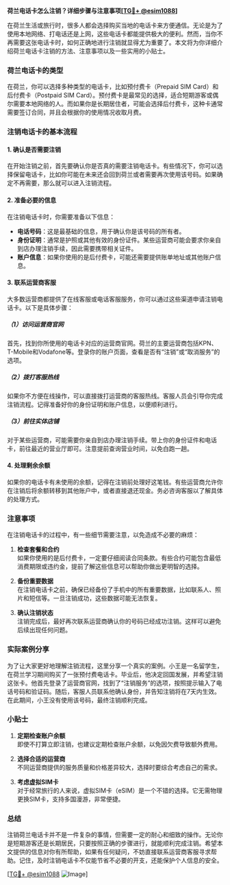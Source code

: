 **荷兰电话卡怎么注销？详细步骤与注意事项[[TG💪+ @esim1088](https://t.me/s/esim1088)]**

在荷兰生活或旅行时，很多人都会选择购买当地的电话卡来方便通信。无论是为了使用本地网络、打电话还是上网，这些电话卡都能提供极大的便利。然而，当你不再需要这张电话卡时，如何正确地进行注销就显得尤为重要了。本文将为你详细介绍荷兰电话卡注销的方法、注意事项以及一些实用的小贴士。

### 荷兰电话卡的类型

在荷兰，你可以选择多种类型的电话卡，比如预付费卡（Prepaid SIM Card）和后付费卡（Postpaid SIM Card）。预付费卡是最常见的选择，适合短期游客或偶尔需要本地网络的人。而如果你是长期居住者，可能会选择后付费卡，这种卡通常需要签订合同，并且会根据你的使用情况收取月费。

### 注销电话卡的基本流程

#### 1. 确认是否需要注销
在开始注销之前，首先要确认你是否真的需要注销电话卡。有些情况下，你可以选择保留电话卡，比如你可能在未来还会回到荷兰或者需要再次使用该号码。如果确定不再需要，那么就可以进入注销流程。

#### 2. 准备必要的信息
在注销电话卡时，你需要准备以下信息：
- **电话号码**：这是最基础的信息，用于确认你是该号码的所有者。
- **身份证明**：通常是护照或其他有效的身份证件。某些运营商可能会要求你亲自到店办理注销手续，因此需要携带相关证件。
- **账户信息**：如果你使用的是后付费卡，可能还需要提供账单地址或其他账户信息。

#### 3. 联系运营商客服
大多数运营商都提供了在线客服或电话客服服务，你可以通过这些渠道申请注销电话卡。以下是具体步骤：

##### （1）访问运营商官网
首先，找到你所使用的电话卡对应的运营商官网。荷兰的主要运营商包括KPN、T-Mobile和Vodafone等。登录你的账户页面，查看是否有“注销”或“取消服务”的选项。

##### （2）拨打客服热线
如果你不方便在线操作，可以直接拨打运营商的客服热线。客服人员会引导你完成注销流程。记得准备好你的身份证明和账户信息，以便顺利进行。

##### （3）前往实体店铺
对于某些运营商，可能需要你亲自到店办理注销手续。带上你的身份证件和电话卡，前往最近的营业厅即可。注意提前查询营业时间，以免白跑一趟。

#### 4. 处理剩余余额
如果你的电话卡有未使用的余额，记得在注销前处理好这笔钱。有些运营商允许你在注销后将余额转移到其他账户中，或者直接退还现金。务必咨询客服以了解具体的处理方式。

### 注意事项

在注销电话卡的过程中，有一些细节需要注意，以免造成不必要的麻烦：

1. **检查套餐和合约**  
   如果你使用的是后付费卡，一定要仔细阅读合同条款。有些合约可能包含最低消费期限或违约金，提前了解这些信息可以帮助你做出更明智的选择。

2. **备份重要数据**  
   在注销电话卡之前，确保已经备份了手机中的所有重要数据，比如联系人、照片和短信等。一旦注销成功，这些数据可能无法恢复。

3. **确认注销状态**  
   注销完成后，最好再次联系运营商确认你的号码已经成功注销。这样可以避免后续出现任何问题。

### 实际案例分享

为了让大家更好地理解注销流程，这里分享一个真实的案例。小王是一名留学生，在荷兰学习期间购买了一张预付费电话卡。毕业后，他决定回国发展，并希望注销这张卡。他首先登录了运营商官网，找到了“注销服务”的选项，按照提示输入了电话号码和验证码。随后，客服人员联系他确认身份，并告知注销将在7天内生效。在此期间，小王没有使用该号码，最终注销顺利完成。

### 小贴士

1. **定期检查账户余额**  
   即使不打算立即注销，也建议定期检查账户余额，以免因欠费导致额外费用。

2. **选择合适的运营商**  
   不同运营商提供的服务质量和价格差异较大，选择时要综合考虑自己的需求。

3. **考虑虚拟SIM卡**  
   对于经常旅行的人来说，虚拟SIM卡（eSIM）是一个不错的选择。它无需物理更换SIM卡，支持多国漫游，非常便捷。

### 总结

注销荷兰电话卡并不是一件复杂的事情，但需要一定的耐心和细致的操作。无论你是短期游客还是长期居民，只要按照正确的步骤进行，就能顺利完成注销。希望本文提供的信息对你有所帮助，如果有任何疑问，不妨直接联系运营商客服寻求帮助。记住，及时注销电话卡不仅能节省不必要的开支，还能保护个人信息的安全。

[[TG💪+ @esim1088](https://t.me/s/esim1088) ![Image](https://i.postimg.cc/4NQfJmqS/Snipaste-2025-05-13-00-14-12.png)]